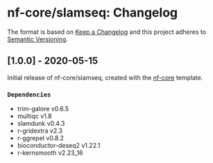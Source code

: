 # nf-core/slamseq: Changelog

The format is based on [Keep a Changelog](http://keepachangelog.com/en/1.0.0/)
and this project adheres to [Semantic Versioning](http://semver.org/spec/v2.0.0.html).

## [1.0.0] - 2020-05-15

Initial release of nf-core/slamseq, created with the [nf-core](http://nf-co.re/) template.

### `Dependencies`

* trim-galore v0.6.5
* multiqc v1.8
* slamdunk v0.4.3
* r-gridextra v2.3
* r-ggrepel v0.8.2
* bioconductor-deseq2 v1.22.1
* r-kernsmooth v2.23_16
